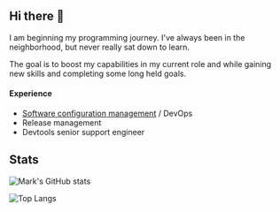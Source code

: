 ## Hi there 👋

I am beginning my programming journey. I've always been in the neighborhood, but never really sat down to learn.

The goal is to boost my capabilities in my current role and while gaining new skills and completing some long held goals.

#### Experience

- [Software configuration management](https://en.wikipedia.org/wiki/Software_configuration_management) / DevOps
- Release management
- Devtools senior support engineer

## Stats

![Mark's GitHub stats](https://github-readme-stats.vercel.app/api?username=askmarkio&show_icons=true&theme=dark&icon_color=ffff00&bg_color=00000000) 

![Top Langs](https://github-readme-stats.vercel.app/api/top-langs/?username=askmarkio&theme=dark&icon_color=ffff00&bg_color=00000000)
